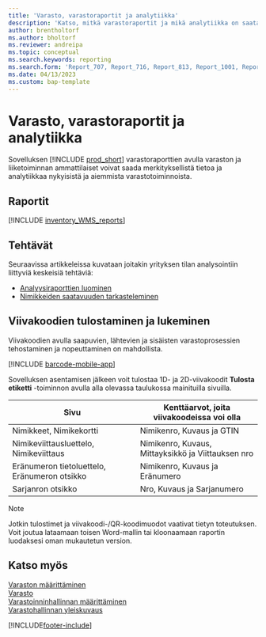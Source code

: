```yaml
---
title: 'Varasto, varastoraportit ja analytiikka'
description: 'Katso, mitkä varastoraportit ja mikä analytiikka on saatavilla Business Centralin vakioversiossa, jotta voit seurata liiketoimintaasi.'
author: brentholtorf
ms.author: bholtorf
ms.reviewer: andreipa
ms.topic: conceptual
ms.search.keywords: reporting
ms.search.form: 'Report_707, Report_716, Report_813, Report_1001, Report_5807, Report_5808, Report_5809, Report_7313, Report_7319, Report_7320'
ms.date: 04/13/2023
ms.custom: bap-template
---
```

# <a name="inventory-and-warehouse-reports-and-analytics"></a>Varasto, varastoraportit ja analytiikka

Sovelluksen [!INCLUDE [prod_short](includes/prod_short.md)] varastoraporttien avulla varaston ja liiketoiminnan ammattilaiset voivat saada merkityksellistä tietoa ja analytiikkaa nykyisistä ja aiemmista varastotoiminnoista.  

## <a name="reports"></a>Raportit

[!INCLUDE [inventory_WMS_reports](includes/inventory-WMS-reports-include.md)]

## <a name="tasks"></a>Tehtävät

Seuraavissa artikkeleissa kuvataan joitakin yrityksen tilan analysointiin liittyviä keskeisiä tehtäviä:

* [Analyysiraporttien luominen](bi-how-create-analysis-views-reports.md)  
* [Nimikkeiden saatavuuden tarkasteleminen](inventory-how-availability-overview.md)

## <a name="print-and-scan-barcodes"></a>Viivakoodien tulostaminen ja lukeminen

Viivakoodien avulla saapuvien, lähtevien ja sisäisten varastoprosessien tehostaminen ja nopeuttaminen on mahdollista. 

[!INCLUDE [barcode-mobile-app](includes/barcode-mobile-app.md)]

Sovelluksen asentamisen jälkeen voit tulostaa 1D- ja 2D-viivakoodit **Tulosta etiketti** -toiminnon avulla alla olevassa taulukossa mainituilla sivuilla.

|Sivu  |Kenttäarvot, joita viivakoodeissa voi olla  |
|---------|---------|
|Nimikkeet, Nimikekortti     |Nimikenro, Kuvaus ja GTIN         |
|Nimikeviittausluettelo, Nimikeviittaus     |Nimikenro, Kuvaus, Mittayksikkö ja Viittauksen nro         |
|Eränumeron tietoluettelo, Eränumeron otsikko     |Nimikenro, Kuvaus ja Eränumero       |
|Sarjanron otsikko     |Nro, Kuvaus ja Sarjanumero         |

> [!NOTE]
> Jotkin tulostimet ja viivakoodi-/QR-koodimuodot vaativat tietyn toteutuksen. Voit joutua lataamaan toisen Word-mallin tai kloonaamaan raportin luodaksesi oman mukautetun version.

## <a name="see-also"></a>Katso myös

[Varaston määrittäminen](inventory-setup-inventory.md)  
[Varasto](inventory-manage-inventory.md)  
[Varastoinninhallinnan määrittäminen](warehouse-setup-warehouse.md)  
[Varastohallinnan yleiskuvaus](design-details-warehouse-management.md)

[!INCLUDE[footer-include](includes/footer-banner.md)]
